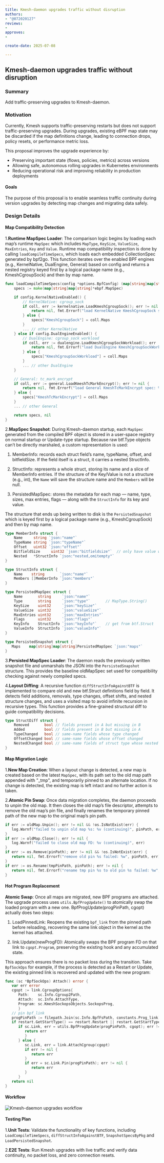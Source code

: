 ```yaml
---
title: Kmesh-daemon upgrades traffic without disruption
authors:
- "@072020127"
reviews:
-
approves:
-

create-date: 2025-07-08

---
```


## Kmesh-daemon upgrades traffic without disruption

### Summary

Add traffic-preserving upgrades to Kmesh-daemon.

### Motivation

Currently, Kmesh supports traffic-preserving restarts but does not support traffic-preserving upgrades. During upgrades, existing eBPF map state may be discarded if the map definitions change, leading to connection drops, policy resets, or performance metric loss.

This proposal improves the upgrade experience by:

- Preserving important state (flows, policies, metrics) across versions
- Allowing safe, autonomous rolling upgrades in Kubernetes environments
- Reducing operational risk and improving reliability in production deployments

#### Goals

The purpose of this proposal is to enable seamless traffic continuity during version upgrades by detecting map changes and migrating data safely.

### Design Details

#### Map Compatibility Detection

1.**Runtime MapSpec Loader**: The comparison logic begins by loading each map’s runtime `MapSpec` which includes `MapType`, `KeySize`, `ValueSize`, `MaxEntries`, `Key` and `Value`.
Runtime map compatibility inspection is done by calling `loadCompileTimeSpecs`, which loads each embedded CollectionSpec generated by bpf2go. This function iterates over the enabled BPF engines (e.g., KernelNative, DualEngine, General) based on config and returns a nested registry keyed first by a logical package name (e.g., KmeshCgroupSock) and then by map name.

```go
func loadCompileTimeSpecs(config *options.BpfConfig) (map[string]map[string]*ebpf.MapSpec, error) {
    specs := make(map[string]map[string]*ebpf.MapSpec)

    if config.KernelNativeEnabled() {
        // KernelNative: cgroup_sock
        if coll, err := kernelnative.LoadKmeshCgroupSock(); err != nil {
            return nil, fmt.Errorf("load KernelNative KmeshCgroupSock spec: %w", err)
        } else {
            specs["KmeshCgroupSock"] = coll.Maps
        }
        ... // other KernelNative
    } else if config.DualEngineEnabled() {
        // DualEngine: cgroup_sock workload
        if coll, err := dualengine.LoadKmeshCgroupSockWorkload(); err != nil {
            return nil, fmt.Errorf("load DualEngine KmeshCgroupSockWorkload spec: %w", err)
        } else {
            specs["KmeshCgroupSockWorkload"] = coll.Maps
        }
        ... // other DualEngine
    }

    // General: tc_mark_encrypt
    if coll, err := general.LoadKmeshTcMarkEncrypt(); err != nil {
        return nil, fmt.Errorf("load General KmeshTcMarkEncrypt spec: %w", err)
    } else {
        specs["KmeshTcMarkEncrypt"] = coll.Maps
    }
    ... // other General

    return specs, nil
}
```

2.**MapSpec Snapshot**: During Kmesh-daemon startup, each `MapSpec` generated from the compiled BPF object is stored in a user-space registry on normal startup or Update-type startup. Because raw btf.Type objects can’t be directly marshaled, a custom representation is used:

1. MemberInfo: records each struct field’s name, typeName, offset, and bitfieldSize. If the field itself is a struct, it carries a nested StructInfo.

2. StructInfo: represents a whole struct, storing its name and a slice of MemberInfo entries. If the structure of the Key/Value is not a structure (e.g., int), the `Name` will save the structure name and the `Members` will be null.

3. PersistedMapSpec: stores the metadata for each map — name, type, sizes, max entries, flags — along with the `StructInfo` for its key and value.

The structure that ends up being written to disk is the `PersistedSnapshot` which is keyed first by a logical package name (e.g., KmeshCgroupSock) and then by map name.

```go
type MemberInfo struct {
    Name     string `json:"name"`
    TypeName string `json:"typeName"`
    Offset   uint32 `json:"offset"`
    BitfieldSize     uint32 `json:"bitfieldsize"`  // only have value when the type is bitfield
    Nested   *StructInfo `json:"nested,omitempty"`
}

type StructInfo struct {
    Name    string       `json:"name"`
    Members []MemberInfo `json:"members"`
}

type PersistedMapSpec struct {
    Name       string     `json:"name"`
    Type       string     `json:"type"`       // MapType.String()
    KeySize    uint32     `json:"keySize"`
    ValueSize  uint32     `json:"valueSize"`
    MaxEntries uint32     `json:"maxEntries"`
    Flags      uint32     `json:"flags"`
    KeyInfo    StructInfo `json:"keyInfo"`    // get from btf.Struct
    ValueInfo  StructInfo `json:"valueInfo"`
}

type PersistedSnapshot struct {
   Maps    map[string]map[string]PersistedMapSpec `json:"maps"`
}
```

3.**Persisted MapSpec Loader**: The daemon reads the previously written snapshot file and unmarshals the JSON into the `PersistedSnapshot` structure. This provides the baseline oldMapSpec set used for compatibility checking against newly compiled specs.

4.**Layout Diffing**: A recursive function `diffStructInfoAgainstBTF` is implemented to compare old and new btf.Struct definitions field by field. It detects field additions, removals, type changes, offset shifts, and nested structure changes, and uses a visited map to avoid infinite recursion in recursive types. This function provides a fine-grained structural diff to guide compatibility decisions.

```go
type StructDiff struct {
    Removed       bool // fields present in A but missing in B
    Added         bool // fields present in B but missing in A
    TypeChanged   bool // same-name fields whose type changed
    OffsetChanged bool // same-name fields whose offset changed
    NestedChanged bool // same-name fields of struct type whose nested layout changed
}
```

#### Map Migration Logic

1.**New Map Creation**: When a layout change is detected, a new map is created based on the latest `MapSpec`, with its path set to the old map path appended with "_tmp", and temporarily pinned to an alternate location. If no change is detected, the existing map is left intact and no further action is taken.

2.**Atomic Pin Swap**: Once data migration completes, the daemon proceeds to unpin the old map. It then closes the old map’s file descriptor, attempts to remove the old map’s pin file, and finally renames the temporary pinned path of the new map to the original map’s pin path.

```go
if err := oldMap.Unpin(); err != nil && !os.IsNotExist(err) {
   log.Warnf("failed to unpin old map %s: %v (continuing)", pinPath, err)
}
if err := oldMap.Close(); err != nil {
   log.Warnf("failed to close old map FD: %v (continuing)", err)
}
if err := os.Remove(pinPath); err != nil && !os.IsNotExist(err) {
   return nil, fmt.Errorf("remove old pin %s failed: %w", pinPath, err)
}
if err := os.Rename(tmpPinPath, pinPath); err != nil {
   return nil, fmt.Errorf("rename tmp pin %s to old pin %s failed: %w", tmpPinPath, pinPath, err)
}
```

#### Hot Program Replacement

**Atomic Swap**: Once all maps are migrated, new BPF programs are attached. The upgrade process uses `utils.BpfProgUpdate()` to atomically swap the loaded program with a new one. BpfProgUpdate(progPinPath, cgopt) actually does two steps:

1. LoadPinnedLink: Reopens the existing `bpf_link` from the pinned path before reloading, recovering the same link object in the kernel as the kernel has attached.

2. link.Update(newProgFD): Atomically swaps the BPF program FD on that link to `cgopt.Program`, preserving the existing hook and any accumulated state.

This approach ensures there is no packet loss during the transition. Take `BpfSockOps` for example, if the process is detected as a Restart or Update, the existing pinned link is recovered and updated with the new program:

```go
func (sc *BpfSockOps) Attach() error {
   var err error
   cgopt := link.CgroupOptions{
      Path:    sc.Info.Cgroup2Path,
      Attach:  sc.Info.AttachType,
      Program: sc.KmeshSockopsObjects.SockopsProg,
      }
   // pin bpf_link
   progPinPath := filepath.Join(sc.Info.BpfFsPath, constants.Prog_link)
   if restart.GetStartType() == restart.Restart || restart.GetStartType() == restart.Update {
      if sc.Link, err = utils.BpfProgUpdate(progPinPath, cgopt); err != nil {
         return err
         }
      } else {
         sc.Link, err = link.AttachCgroup(cgopt)
         if err != nil {
            return err
         }
         if err = sc.Link.Pin(progPinPath); err != nil {
            return err
         }
      }
   return nil
}
```

#### Workflow

![Kmesh-daemon upgrades workflow](./pics/kmesh-daemon_upgrades_without_disruption_workflow.png)

#### Testing Plan

1.**Unit Tests**: Validate the functionality of key functions, including `LoadCompileTimeSpecs`, `diffStructInfoAgainstBTF`, `SnapshotSpecsByPkg` and `LoadPersistedSnapshot`.

2.**E2E Tests**: Run Kmesh upgrades with live traffic and verify data continuity, no packet loss, and zero connection resets.
